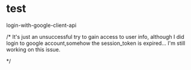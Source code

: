# test
login-with-google-client-api

/*
It's just an unsuccessful try to gain access to user info, although I did login to google account,somehow the session_token is expired... I'm still working on this issue.



*/
